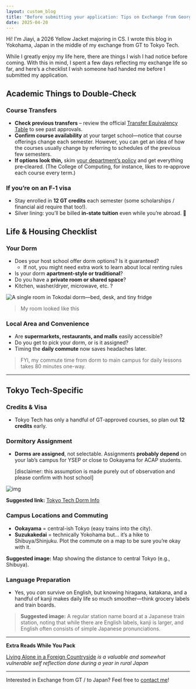 ```yaml
---
layout: custom_blog
title: "Before submitting your application: Tips on Exchange from Georgia Tech (and Extra Advice for International Students)"
date: 2025-04-20
---
```


Hi! I'm Jiayi, a 2026 Yellow Jacket majoring in CS. I wrote this blog in Yokohama, Japan in the middle of my exchange from GT to Tokyo Tech. 

While I greatly enjoy my life here, there are things I wish I had notice before coming. With this in mind, I spent a few days reflecting my exchange life so far, and here’s a checklist I wish someone had handed me before I submitted my application.

## Academic Things to Double‑Check

### Course Transfers
- **Check previous transfers** – review the official [Transfer Equivalency Table](https://oscar.gatech.edu/pls/bprod/wwsktrna.P_find_location) to see past approvals.
- **Confirm course availability** at your target school—notice that course offerings change each semester. However, you can get an idea of how the courses usually change by referring to schedules of the previous few semesters.
- **If options look thin,** skim [your department’s policy](https://ea.oie.gatech.edu/exchange-credit-transfer-instructions) and get everything pre‑cleared. (The College of Computing, for instance, likes to re‑approve each course every term.)

### If you’re on an F‑1 visa
- Stay enrolled in **12 GT credits** each semester (some scholarships / financial aid require that too!).
- Silver lining: you’ll be billed **in‑state tuition** even while you’re abroad. 🎉



## Life & Housing Checklist

### Your Dorm
- Does your host school offer dorm options? Is it guaranteed? 
  - If not, you might need extra work to learn about local renting rules
- Is your dorm **apartment-style or traditional**?
- Do you have a **private room or shared space**?
- Kitchen, washer/dryer, microwave, etc. ?

![A single room in Tokodai dorm—bed, desk, and tiny fridge](https://students.isct.ac.jp/cms/component/data/5927/3ec5e98dcc4afd4f84be8512f1f9dc80.webp)

> My room looked like this

### Local Area and Convenience
- Are **supermarkets, restaurants, and malls** easily accessible?
- Do you get to pick your dorm, or is it assigned?
- Timing the **daily commute** now saves headaches later. 

> FYI, my commute time from dorm to main campus for daily lessons takes 80 minutes one-way. 

---

## Tokyo Tech‑Specific 

### Credits & Visa

- Tokyo Tech has only a handful of GT‑approved courses, so plan out **12 credits** early.

### Dormitory Assignment
- **Dorms are assigned**, not selectable. Assignments **probably depend** on your lab’s campus for YSEP or close to Ookayama for ACAP students. 

  [disclaimer: this assumption is made purely out of observation and please confirm with host school]

![img](https://students.isct.ac.jp/cms/component/data/5927/00068d2e2b7e7565074d72bfab5fc619.webp)

**Suggested link:** [Tokyo Tech Dorm Info](https://students.isct.ac.jp/en/012/student-life-and-support/dormitories-and-accommodation/dormitories)

### Campus Locations and Commuting
- **Ookayama** = central-ish Tokyo (easy trains into the city).
- **Suzukakedai** = technically Yokohama but… it’s a hike to Shibuya/Shinjuku. Plot the commute on a map to be sure you’re okay with it.

**Suggested image:** Map showing the distance to central Tokyo (e.g., Shibuya).

### Language Preparation
- Yes, you *can* survive on English, but knowing hiragana, katakana, and a handful of kanji makes daily life so much smoother—think grocery labels and train boards.

> **Suggested image:** A regular station name board at a Japanese train station, noting that while there are English labels, kanji is larger, and English often consists of simple Japanese pronunciations.

---

**Extra Reads While You Pack** 

[Living Alone in a Foreign Countryside](#) *is a valuable and somewhat vulnerable self reflection done during a year in rural Japan*  

---

Interested in Exchange from GT / to Japan? Feel free to [contact me](mailto:jiayiw@gatech.edu)!
